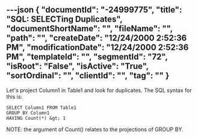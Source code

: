 ---json
{
  "documentId": "-24999775",
  "title": "SQL: SELECTing Duplicates",
  "documentShortName": "",
  "fileName": "",
  "path": "",
  "createDate": "12/24/2000 2:52:36 PM",
  "modificationDate": "12/24/2000 2:52:36 PM",
  "templateId": "",
  "segmentId": "72",
  "isRoot": "False",
  "isActive": "True",
  "sortOrdinal": "",
  "clientId": "",
  "tag": ""
}
---

Let's project Column1 in Table1 and look for duplicates. The SQL syntax for this is:

    SELECT Column1 FROM Table1
    GROUP BY Column1
    HAVING Count(*) &gt; 1

NOTE: the argument of Count() relates to the projections of GROUP BY.
